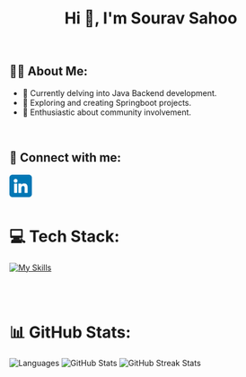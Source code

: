 <!-- <p align=center><img src="https://user-images.githubusercontent.com/115187902/230700872-d5f44b85-56c7-4e27-80a4-6e2db901e60c.gif" width=50%></p> -->
<h1 align=center>
    <strong> Hi 👋, I'm Sourav Sahoo </strong> 
</h1>

<br>

## 🧑‍💻 About Me:
- 🌱 Currently delving into Java Backend development.
- 🔭 Exploring and creating Springboot projects.
- 🎨 Enthusiastic about community involvement.

<br>

## 🤝 Connect with me:
<a href="https://www.linkedin.com/in/souravkumarsahoo08/"><img align="left" src="https://github.com/Anshul439/Anshul439/blob/main/Images/linkedin.png" alt="Sourav sahoo | LinkedIn" width=40px;/>
</a>

<br>
<br>
<br>

# 💻 Tech Stack:
[![My Skills](https://skillicons.dev/icons?i=java,spring,androidstudio,mysql,js,html,css)](https://skillicons.dev)

<br>
<br>

# 📊 GitHub Stats:
<div style="display: flex;">
    <div style="margin-right: 10px;">
        <img src="https://github-readme-stats.vercel.app/api/top-langs/?username=SouravSahoo08&layout=compact&theme=highcontrast" alt="Languages" style="height: 197px;">
        <img src="https://github-readme-stats.vercel.app/api?username=SouravSahoo08&show_icons=true&theme=highcontrast" alt="GitHub Stats" style="height: 197px;">
        <img src="https://github-readme-streak-stats.herokuapp.com/?user=SouravSahoo08&theme=highcontrast" alt="GitHub Streak Stats" style="height: 190px;">
    </div>
</div>
<br>

